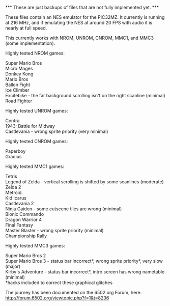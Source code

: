 *** These are just backups of files that are not fully implemented yet. ***

These files contain an NES emulator for the PIC32MZ.  It currently is running at 216 MHz, and if emulating the NES at around 20 FPS with audio it is nearly at full speed.

This currently works with NROM, UNROM, CNROM, MMC1, and MMC3 (some implementation).

Highly tested NROM games:

Super Mario Bros<br>
Micro Mages<br>
Donkey Kong<br>
Mario Bros<br>
Ballon Fight<br>
Ice Climber<br>
Excitebike - the far background scrolling isn't on the right scanline (minimal)<br>
Road Fighter<br>

Highly tested UNROM games:

Contra<br>
1943: Battle for Midway<br>
Castlevania - wrong sprite priority (very minimal)<br>

Highly tested CNROM games:

Paperboy<br>
Gradius<br>

Highly tested MMC1 games:

Tetris<br>
Legend of Zelda - vertical scrolling is shifted by some scanlines (moderate)<br>
Zelda 2<br>
Metroid<br>
Kid Icarus<br>
Castlevania 2<br>
Ninja Gaiden - some cutscene tiles are wrong (minimal)<br>
Bionic Commando<br>
Dragon Warrior 4<br>
Final Fantasy<br>
Master Blaster - wrong sprite priority (minimal)<br>
Championship Rally<br>

Highly tested MMC3 games:

Super Mario Bros 2<br>
Super Mario Bros 3 - status bar incorrect*,  wrong sprite priority*, very slow (major)<br>
Kirby's Adventure - status bar incorrect*, intro screen has wrong nametable (minimal)<br>
*hacks included to correct these graphical glitches<br>

The journey has been documented on the 6502.org Forum, here: http://forum.6502.org/viewtopic.php?f=1&t=8236

